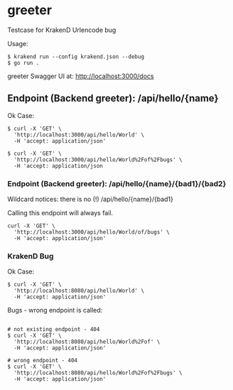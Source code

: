 # greeter


Testcase for KrakenD Urlencode bug

Usage:


```
$ krakend run --config krakend.json --debug
$ go run .

```

greeter Swagger UI at: <http://localhost:3000/docs>


## Endpoint (Backend greeter): /api/hello/{name}

Ok Case:

```
$ curl -X 'GET' \
  'http://localhost:3000/api/hello/World' \
  -H 'accept: application/json'

$ curl -X 'GET' \
  'http://localhost:3000/api/hello/World%2Fof%2Fbugs' \
  -H 'accept: application/json

```  

### Endpoint (Backend greeter): /api/hello/{name}/{bad1}/{bad2}


Wildcard notices: there is no (!) /api/hello/{name}/{bad1}

Calling this endpoint will always fail.


```
curl -X 'GET' \
  'http://localhost:3000/api/hello/World/of/bugs' \
  -H 'accept: application/json'

```  


### KrakenD Bug

Ok Case:

```
$ curl -X 'GET' \
  'http://localhost:8080/api/hello/World' \
  -H 'accept: application/json'

```  

Bugs - wrong endpoint is called:


```

# not existing endpoint - 404
$ curl -X 'GET' \
  'http://localhost:8080/api/hello/World%2Fof' \
  -H 'accept: application/json'

# wrong endpoint - 404
$ curl -X 'GET' \
  'http://localhost:8080/api/hello/World%2Fof%2Fbugs' \
  -H 'accept: application/json'

```  